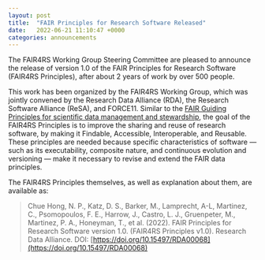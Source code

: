 ```yaml
---
layout: post
title:  "FAIR Principles for Research Software Released"
date:   2022-06-21 11:10:47 +0000
categories: announcements
---
```


The FAIR4RS Working Group Steering Committee are pleased to announce the release of version 1.0 of the FAIR Principles for Research Software 
(FAIR4RS Principles), after about 2 years of work by over 500 people.

This work has been organized by the FAIR4RS Working Group, which was jointly convened by the Research Data Alliance (RDA), 
the Research Software Alliance (ReSA), and FORCE11. Similar to the [FAIR Guiding Principles for scientific data management and stewardship](https://www.go-fair.org/fair-principles/), 
the goal of the FAIR4RS Principles is to improve the sharing and reuse of research software, by making it Findable, Accessible, Interoperable, and Reusable. 
These principles are needed because specific characteristics of software — such as its executability, composite nature, and continuous evolution and 
versioning — make it necessary to revise and extend the FAIR data principles.

The FAIR4RS Principles themselves, as well as explanation about them, are available as:

>  Chue Hong, N. P., Katz, D. S., Barker, M., Lamprecht, A-L, Martinez, C., Psomopoulos, F. E., Harrow, J., Castro, L. J., Gruenpeter, M., Martinez, P. A., Honeyman, T., et al. (2022). FAIR Principles for Research Software version 1.0. (FAIR4RS Principles v1.0). Research Data Alliance. DOI: [https://doi.org/10.15497/RDA00068](https://doi.org/10.15497/RDA00068)

